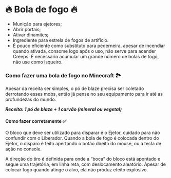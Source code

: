 # :fire: Bola de fogo :fire:

- Munição para ejetores;
- Abrir portais;
- Ativar dinamites;
- Ingrediente para estrela de fogos de artifício.
-  É pouco eficiente como substituto para pederneira,  apesar de incendiar quando ativada, consome logo após o uso, não serve para acender Creeps. É necessário acumular um grande número de bolas de fogo, não use como isqueiro. 

### Como fazer uma bola de fogo no Minecraft :national_park:

Apesar da receita ser simples, o pó de blaze precisa ser coletado derrotando esses mobs, então já pense no seu equipamento para ir até as profundezas do mundo. 

***Receita: 1 pó de blaze + 1 carvão (mineral ou vegetal)***

#### Como fazer corretamente :white_check_mark: ####

O bloco que deve ser utilizado para disparar é o Ejetor, cuidado para não confundir com o Liberador. Quando a bola de fogo é colocada dentro do Ejetor, o disparo é feito apertando o botão direito do mouse, ou a tecla de ação no console. 

A direção do tiro é definida para onde a “boca” do bloco está apontado e segue uma trajetória, em linha reta, com deslocamento aleatório. Apesar de colocar fogo quando atinge o alvo, ela não produz efeito explosivo.